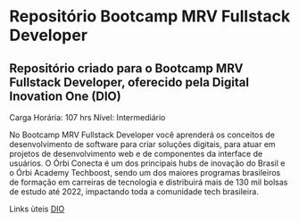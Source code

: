 # Repositório Bootcamp MRV Fullstack Developer

## Repositório criado para o Bootcamp MRV Fullstack Developer, oferecido pela Digital Inovation One (DIO)

Carga Horária: 107 hrs
Nível: Intermediário


No Bootcamp MRV Fullstack Developer você aprenderá os conceitos de desenvolvimento de software para criar soluções digitais, para atuar em projetos de desenvolvimento web e de componentes da interface de usuários. O Órbi Conecta é um dos principais hubs de inovação do Brasil e o Órbi Academy Techboost, sendo um dos maiores programas brasileiros de formação em carreiras de tecnologia e distribuirá mais de 130 mil bolsas de estudo até 2022, impactando toda a comunidade tech brasileira.


Links ùteis
[DIO](https://web.dio.me/home)

